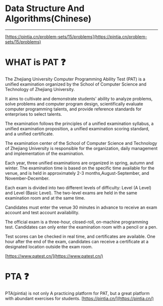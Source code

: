 Data Structure And Algorithms(Chinese)
====
----
[https://pintia.cn/problem-sets/15/problems](https://pintia.cn/problem-sets/15/problems)<br />

#  WHAT is  PAT ❓

The Zhejiang University Computer Programming Ability Test (PAT) is a unified examination organized by the School of Computer Science and Technology of Zhejiang University. 

It aims to cultivate and demonstrate students' ability to analyze problems, solve problems and computer program design, scientifically evaluate computer programming talents, and provide reference standards for enterprises to select talents.

The examination follows the principles of a unified examination syllabus, a unified examination proposition, a unified examination scoring standard, and a unified certificate.

The examination center of the School of Computer Science and Technology of Zhejiang University is responsible for the organization, daily management and implementation of the examination.

Each year, three unified examinations are organized in spring, autumn and winter. The examination time is based on the specific time available for the venue, and is held in approximately 2-3 months,August-September, and November-December.

Each exam is divided into two different levels of difficulty: Level (A Level) and Level (Basic Level). The two-level exams are held in the same examination room and at the same time.

Candidates must enter the venue 30 minutes in advance to receive an exam account and test account availability.

The official exam is a three-hour, closed-roll, on-machine programming test. Candidates can only enter the examination room with a pencil or a pen.

Test scores can be checked in real time, and certificates are available. One hour after the end of the exam, candidates can receive a certificate at a designated location outside the exam room.

[https://www.patest.cn/](https://www.patest.cn/)<br />


#   PTA ❓
PTA(pintia) is not only A practicing platform for PAT, but a great platform with abundant exercises for students.
[https://pintia.cn/](https://pintia.cn/)<br/>